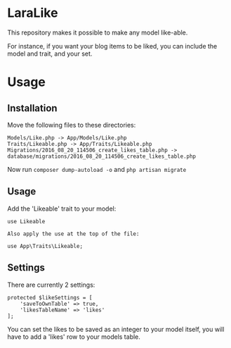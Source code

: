 # LaraLike
This repository makes it possible to make any model like-able. 

For instance, if you want your blog items to be liked, you can include the model and trait, and your set.

# Usage

## Installation

Move the following files to these directories:

```
Models/Like.php -> App/Models/Like.php
Traits/Likeable.php -> App/Traits/Likeable.php
Migrations/2016_08_20_114506_create_likes_table.php -> database/migrations/2016_08_20_114506_create_likes_table.php
```

Now run `composer dump-autoload -o` and `php artisan migrate`

## Usage

Add the 'Likeable' trait to your model:

```
use Likeable

Also apply the use at the top of the file:

use App\Traits\Likeable;
```

## Settings

There are currently 2 settings:

```
protected $likeSettings = [
    'saveToOwnTable' => true,
    'likesTableName' => 'likes'
];
```

You can set the likes to be saved as an integer to your model itself, you will have to add a 'likes' row to your models table.